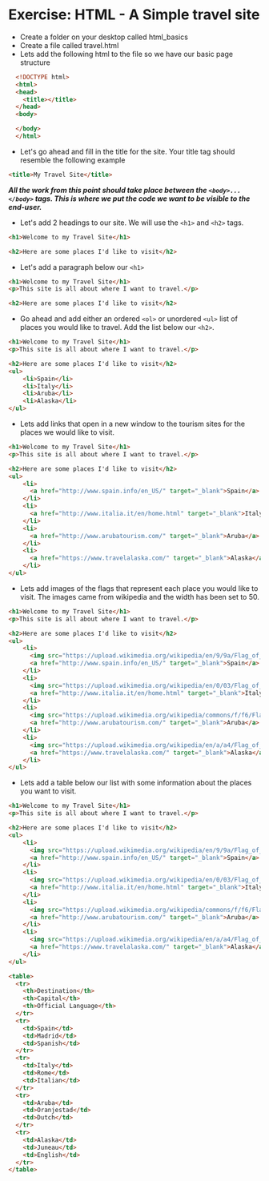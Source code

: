 # Exercise: HTML - A Simple travel site  

* Create a folder on your desktop called html_basics
* Create a file called travel.html
* Lets add the following html to the file so we have our basic page structure
```html
  <!DOCTYPE html>
  <html>
  <head>
    <title></title>
  </head>
  <body>

  </body>
  </html>
```

* Let's go ahead and fill in the title for the site. Your title tag should resemble the following example
```html
<title>My Travel Site</title>
```

***All the work from this point should take place between the `<body>...</body>` tags. This is where we put the code we want to be visible to the end-user.***

* Let's add 2 headings to our site. We will use the `<h1>` and `<h2>` tags.
```html
<h1>Welcome to my Travel Site</h1>

<h2>Here are some places I'd like to visit</h2>
```

* Let's add a paragraph below our `<h1>`
```html
<h1>Welcome to my Travel Site</h1>
<p>This site is all about where I want to travel.</p>

<h2>Here are some places I'd like to visit</h2>
```

* Go ahead and add either an ordered `<ol>` or unordered `<ul>` list of places you would like to travel. Add the list below our `<h2>`. 
```html
<h1>Welcome to my Travel Site</h1>
<p>This site is all about where I want to travel.</p>

<h2>Here are some places I'd like to visit</h2>
<ul>
    <li>Spain</li>
    <li>Italy</li>
    <li>Aruba</li>
    <li>Alaska</li>
</ul>
```

* Lets add links that open in a new window to the tourism sites for the places we would like to visit. 
```html
<h1>Welcome to my Travel Site</h1>
<p>This site is all about where I want to travel.</p>

<h2>Here are some places I'd like to visit</h2>
<ul>
    <li>
      <a href="http://www.spain.info/en_US/" target="_blank">Spain</a>
    </li>
    <li>
      <a href="http://www.italia.it/en/home.html" target="_blank">Italy</a>
    </li>
    <li>
      <a href="http://www.arubatourism.com/" target="_blank">Aruba</a>
    </li>
    <li>
      <a href="https://www.travelalaska.com/" target="_blank">Alaska</a>
    </li>
</ul>
```

* Lets add images of the flags that represent each place you would like to visit. The images came from wikipedia and the width has been set to 50.
```html
<h1>Welcome to my Travel Site</h1>
<p>This site is all about where I want to travel.</p>

<h2>Here are some places I'd like to visit</h2>
<ul>
    <li>
      <img src="https://upload.wikimedia.org/wikipedia/en/9/9a/Flag_of_Spain.svg" width="50">
      <a href="http://www.spain.info/en_US/" target="_blank">Spain</a>
    </li>
    <li>
      <img src="https://upload.wikimedia.org/wikipedia/en/0/03/Flag_of_Italy.svg" width="50">
      <a href="http://www.italia.it/en/home.html" target="_blank">Italy</a>
    </li>
    <li>
      <img src="https://upload.wikimedia.org/wikipedia/commons/f/f6/Flag_of_Aruba.svg" width="50">
      <a href="http://www.arubatourism.com/" target="_blank">Aruba</a>
    </li>
    <li>
      <img src="https://upload.wikimedia.org/wikipedia/en/a/a4/Flag_of_the_United_States.svg" width="50">
      <a href="https://www.travelalaska.com/" target="_blank">Alaska</a>
    </li>
</ul>
```

* Lets add a table below our list with some information about the places you want to visit.
```html
<h1>Welcome to my Travel Site</h1>
<p>This site is all about where I want to travel.</p>

<h2>Here are some places I'd like to visit</h2>
<ul>
    <li>
      <img src="https://upload.wikimedia.org/wikipedia/en/9/9a/Flag_of_Spain.svg" width="50">
      <a href="http://www.spain.info/en_US/" target="_blank">Spain</a>
    </li>
    <li>
      <img src="https://upload.wikimedia.org/wikipedia/en/0/03/Flag_of_Italy.svg" width="50">
      <a href="http://www.italia.it/en/home.html" target="_blank">Italy</a>
    </li>
    <li>
      <img src="https://upload.wikimedia.org/wikipedia/commons/f/f6/Flag_of_Aruba.svg" width="50">
      <a href="http://www.arubatourism.com/" target="_blank">Aruba</a>
    </li>
    <li>
      <img src="https://upload.wikimedia.org/wikipedia/en/a/a4/Flag_of_the_United_States.svg" width="50">
      <a href="https://www.travelalaska.com/" target="_blank">Alaska</a>
    </li>
</ul>

<table>
  <tr>
    <th>Destination</th>
    <th>Capital</th>
    <th>Official Language</th>
  </tr>
  <tr>
    <td>Spain</td>
    <td>Madrid</td>
    <td>Spanish</td>
  </tr>
  <tr>
    <td>Italy</td>
    <td>Rome</td>
    <td>Italian</td>
  </tr>
  <tr>
    <td>Aruba</td>
    <td>Oranjestad</td>
    <td>Dutch</td>
  </tr>
  <tr>
    <td>Alaska</td>
    <td>Juneau</td>
    <td>English</td>
  </tr>
</table>
```